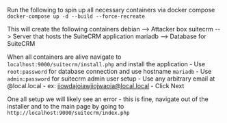 Run the following to spin up all necessary containers via docker compose
    `docker-compose up -d --build --force-recreate`

This will create the following containers
    debian --> Attacker box
    suitecrm --> Server that hosts the SuiteCRM application
    mariadb --> Database for SuiteCRM

When all containers are alive navigate to `localhost:9000/suitecrm/install.php` and install the application
    - Use `root:password` for database connection and use hostname `mariadb`
    - Use `admin:password` for suitecrm admin user setup
    - Use any arbitrary email at @local.local - ex: iiowdajoiawjiojwaoia@local.local
    - Click Next

One all setup we will likely see an error - this is fine, navigate out of the installer and to the main page by going to
`http://localhost:9000/suitecrm/index.php`